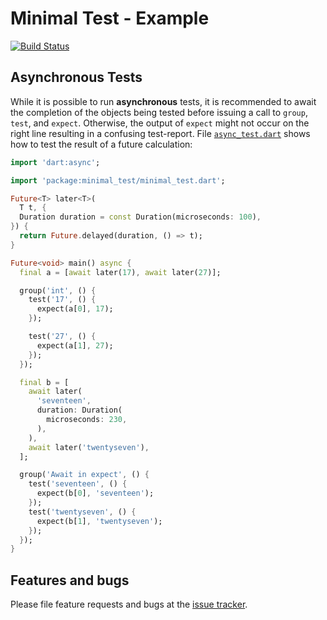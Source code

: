 
# Minimal Test - Example

[![Build Status](https://travis-ci.com/simphotonics/minimal_test.svg?branch=master)](https://travis-ci.com/simphotonics/minimal_test)


## Asynchronous Tests

While it is possible to run **asynchronous** tests, it is recommended
to await the completion of the objects being tested before issuing a call to
`group`, `test`, and `expect`. Otherwise, the output of `expect` might not
occur on the right line resulting in a confusing test-report.
File [`async_test.dart`][async_test.dart] shows how to
test the result of a future calculation:
```Dart
import 'dart:async';

import 'package:minimal_test/minimal_test.dart';

Future<T> later<T>(
  T t, {
  Duration duration = const Duration(microseconds: 100),
}) {
  return Future.delayed(duration, () => t);
}

Future<void> main() async {
  final a = [await later(17), await later(27)];

  group('int', () {
    test('17', () {
      expect(a[0], 17);
    });

    test('27', () {
      expect(a[1], 27);
    });
  });

  final b = [
    await later(
      'seventeen',
      duration: Duration(
        microseconds: 230,
      ),
    ),
    await later('twentyseven'),
  ];

  group('Await in expect', () {
    test('seventeen', () {
      expect(b[0], 'seventeen');
    });
    test('twentyseven', () {
      expect(b[1], 'twentyseven');
    });
  });
}
```

## Features and bugs

Please file feature requests and bugs at the [issue tracker][tracker].

[tracker]: https://github.com/simphotonics/minimal_test

[async_test.dart]: https://github.com/simphotonics/minimal_test/blob/master/example/async_test.dart